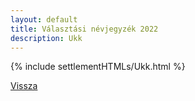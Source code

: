 ```yaml
---
layout: default
title: Választási névjegyzék 2022
description: Ukk
---
```


{% include settlementHTMLs/Ukk.html %}

[Vissza](../)
